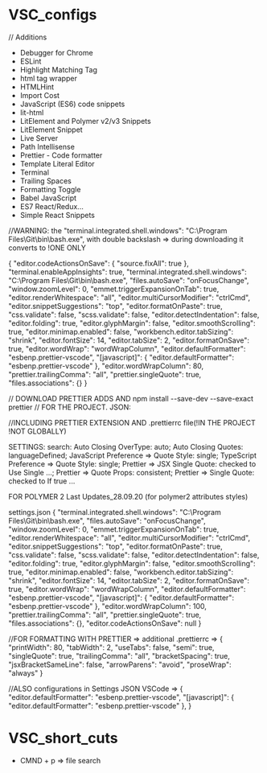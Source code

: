 # VSC_configs

// Additions

- Debugger for Chrome
- ESLint
- Highlight Matching Tag
- html tag wrapper
- HTMLHint
- Import Cost
- JavaScript (ES6) code snippets
- lit-html
- LitElement and Polymer v2/v3 Snippets
- LitElement Snippet
- Live Server
- Path Intellisense
- Prettier - Code formatter
- Template Literal Editor
- Terminal
- Trailing Spaces
- Formatting Toggle
- Babel JavaScript
- ES7 React/Redux...
- Simple React Snippets

//WARNING: the "terminal.integrated.shell.windows": "C:\\Program
Files\\Git\\bin\\bash.exe", with double backslash => during downloading it
converts to !ONE ONLY

{ "editor.codeActionsOnSave": { "source.fixAll": true },
"terminal.enableAppInsights": true, "terminal.integrated.shell.windows":
"C:\\Program Files\\Git\\bin\\bash.exe", "files.autoSave": "onFocusChange",
"window.zoomLevel": 0, "emmet.triggerExpansionOnTab": true,
"editor.renderWhitespace": "all", "editor.multiCursorModifier": "ctrlCmd",
"editor.snippetSuggestions": "top", "editor.formatOnPaste": true,
"css.validate": false, "scss.validate": false, "editor.detectIndentation":
false, "editor.folding": true, "editor.glyphMargin": false,
"editor.smoothScrolling": true, "editor.minimap.enabled": false,
"workbench.editor.tabSizing": "shrink", "editor.fontSize": 14, "editor.tabSize":
2, "editor.formatOnSave": true, "editor.wordWrap": "wordWrapColumn",
"editor.defaultFormatter": "esbenp.prettier-vscode", "[javascript]": {
"editor.defaultFormatter": "esbenp.prettier-vscode" }, "editor.wordWrapColumn":
80, "prettier.trailingComma": "all", "prettier.singleQuote": true,
"files.associations": {} }

// DOWNLOAD PRETTIER ADDS AND npm install --save-dev --save-exact prettier //
FOR THE PROJECT. JSON:

//INCLUDING PRETTIER EXTENSION AND .prettierrc file(!IN THE PROJECT !NOT
GLOBALLY)

SETTINGS: search: Auto Closing OverType: auto; Auto Closing Quotes:
languageDefined; JavaScript Preference => Quote Style: single; TypeScript
Preference => Quote Style: single; Prettier => JSX Single Quote: checked to Use
Single ...; Prettier => Quote Props: consistent; Prettier => Single Quote:
checked to If true ...

FOR POLYMER 2 Last Updates_28.09.20 (for polymer2 attributes styles)

settings.json { "terminal.integrated.shell.windows": "C:\\Program
Files\\Git\\bin\\bash.exe", "files.autoSave": "onFocusChange",
"window.zoomLevel": 0, "emmet.triggerExpansionOnTab": true,
"editor.renderWhitespace": "all", "editor.multiCursorModifier": "ctrlCmd",
"editor.snippetSuggestions": "top", "editor.formatOnPaste": true,
"css.validate": false, "scss.validate": false, "editor.detectIndentation":
false, "editor.folding": true, "editor.glyphMargin": false,
"editor.smoothScrolling": true, "editor.minimap.enabled": false,
"workbench.editor.tabSizing": "shrink", "editor.fontSize": 14, "editor.tabSize":
2, "editor.formatOnSave": true, "editor.wordWrap": "wordWrapColumn",
"editor.defaultFormatter": "esbenp.prettier-vscode", "[javascript]": {
"editor.defaultFormatter": "esbenp.prettier-vscode" }, "editor.wordWrapColumn":
100, "prettier.trailingComma": "all", "prettier.singleQuote": true,
"files.associations": {}, "editor.codeActionsOnSave": null }

//FOR FORMATTING WITH PRETTIER => additional .prettierrc => { "printWidth": 80,
"tabWidth": 2, "useTabs": false, "semi": true, "singleQuote": true,
"trailingComma": "all", "bracketSpacing": true, "jsxBracketSameLine": false,
"arrowParens": "avoid", "proseWrap": "always" }

//ALSO configurations in Settings JSON VSCode => { "editor.defaultFormatter":
"esbenp.prettier-vscode", "[javascript]": { "editor.defaultFormatter":
"esbenp.prettier-vscode" }, }

# VSC_short_cuts
 - CMND + p => file search